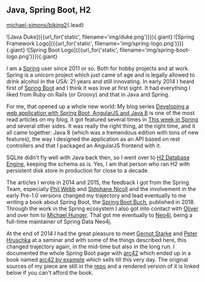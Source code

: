 
## Java, Spring Boot, H2

<i class="bi bi-github"></i> [michael-simons/biking2](https://github.com/michael-simons/biking2){.lead}

![Java Duke]({{url_for('static', filename='img/duke.png')}}){.giant}
![Spring Framework Logo]({{url_for('static', filename='img/spring-logo.png')}}){.giant}
![Spring Boot Logo]({{url_for('static', filename='img/spring-boot-logo.png')}}){.giant}

I am a [Spring](https://spring.io/projects/spring-framework) user since 2011 or so.
Both for hobby projects and at work.
Spring is a unicorn project which just came of age and is legally allowed to drink alcohol in the USA: 21 years and still innovating.
In early 2014 I heard first of [Spring Boot](https://spring.io/projects/spring-boot/) and I think it was love at first sight.
It had everything I liked from Ruby on Rails (or Groovy) and that in Java and Spring.

For me, that opened up a whole new world: My blog series [Developing a web application with Spring Boot, AngularJS and Java 8](https://info.michael-simons.eu/2014/02/20/developing-a-web-application-with-spring-boot-angularjs-and-java-8/) is one of the most read articles on my blog, it got featured several times in [This week in Spring](https://spring.io/blog/2014/04/15/this-week-in-spring-april-15-2014) and several other sides. 
It was really the right thing, at the right time, and it all came together: Java 8 (which was a tremendous edition with tons of new features), the way I designed the application as an API based on rest controllers and that I packaged an AngularJS frontend with it.

SQLite didn't fly well with Java back then, so I went over to [H2 Database Engine](https://www.h2database.com/html/main.html), keeping the schema as is.
Yes, I am that person who ran H2 with persistent disk store in production for close to a decade.

The articles I wrote in 2014 and 2015, the feedback I got from the Spring Team, especially [Phil Webb](https://spring.io/team/philwebb) and [Stéphane Nicoll](https://spring.io/team/snicoll/) and the involvement in the early Pre-1.0 versions changed my trajectory and lead eventually to me writing a book about Spring Boot, the [Spring Boot Buch](http://springbootbuch.de), published in 2018. 
Through the work in the Spring ecosystem I also got into contact with [Oliver](https://spring.io/team/odrotbohm) and over him to [Michael Hunger](https://chaos.social/@mesirii).
That got me eventually to [Neo4j](https://neo4j.com), being a full-time maintainer of Spring Data Neo4j.

At the end of 2014 I had the great pleasure to meet [Gernot Starke](https://www.gernotstarke.de) and [Peter Hruschka](http://www.peterhruschka.eu) at a seminar and with some of the things described here, this changed trajectory again, in the mid-time but also in the long run.
I documented the whole Spring Boot page with [arc42](https://www.arc42.de) which ended up in a book named [arc42 by example](https://leanpub.com/arc42byexample) which sells till this very day.
The original sources of my piece are still in the [repo](https://github.com/michael-simons/biking2/tree/public/src/docs) and a rendered version of it is linked below if you can't afford the book.
